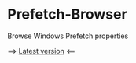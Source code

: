 # Prefetch-Browser
Browse Windows Prefetch properties


==> [Latest version](https://github.com/kacos2000/Prefetch-Browser/releases/latest) <==
